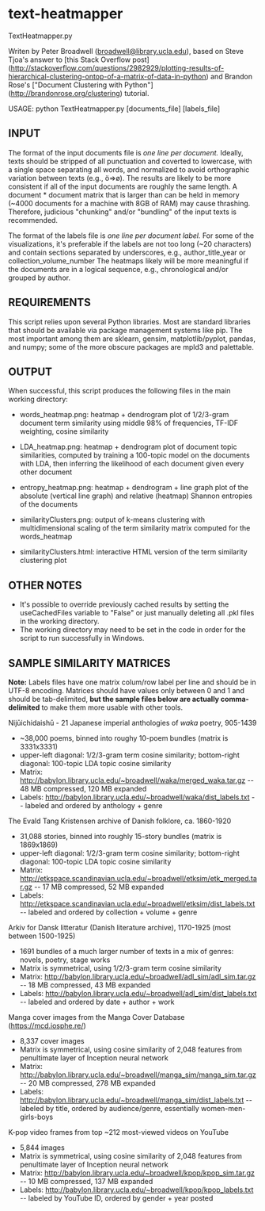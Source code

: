 # text-heatmapper

TextHeatmapper.py

Writen by Peter Broadwell (broadwell@library.ucla.edu), based on Steve Tjoa's answer to [this Stack Overflow post] (http://stackoverflow.com/questions/2982929/plotting-results-of-hierarchical-clustering-ontop-of-a-matrix-of-data-in-python)
and Brandon Rose's ["Document Clustering with Python"] (http://brandonrose.org/clustering) tutorial.

  USAGE: python TextHeatmapper.py [documents_file] [labels_file]

## INPUT

The format of the input documents file is *one line per document.* Ideally,
texts should be stripped of all punctuation and coverted to lowercase,
with a single space separating all words, and normalized to avoid orthographic
variation between texts (e.g., ö=>ø). The results are likely to be more
consistent if all of the input documents are roughly the same length. A
document * document matrix that is larger than can be held in memory (~4000
documents for a machine with 8GB of RAM) may cause thrashing. Therefore, 
judicious "chunking" and/or "bundling" of the input texts is recommended.

The format of the labels file is *one line per document label.* For some
of the visualizations, it's preferable if the labels are not too long
(~20 characters) and contain sections separated by underscores, e.g.,
  author_title_year
  or
  collection_volume_number
The heatmaps likely will be more meaningful if the documents are in a logical
sequence, e.g., chronological and/or grouped by author.

## REQUIREMENTS

This script relies upon several Python libraries. Most are standard libraries 
that should be available via package management systems like pip. The most 
important among them are sklearn, gensim, matplotlib/pyplot, pandas, and 
numpy; some of the more obscure packages are mpld3 and palettable.

## OUTPUT
When successful, this script produces the following files in the
main working directory:

* words_heatmap.png: heatmap + dendrogram plot of 1/2/3-gram document term similarity using middle 98% of frequencies, TF-IDF weighting, cosine similarity

* LDA_heatmap.png: heatmap + dendrogram plot of document topic similarities, computed by training a 100-topic model on the documents with LDA, then inferring the likelihood of each document given every other document

* entropy_heatmap.png: heatmap + dendrogram + line graph plot of the absolute (vertical line graph) and relative (heatmap) Shannon entropies of the documents

* similarityClusters.png: output of k-means clustering with multidimensional scaling of the term similarity matrix computed for the words_heatmap

* similarityClusters.html: interactive HTML version of the term similarity clustering plot

## OTHER NOTES

* It's possible to override previously cached results by setting the 
useCachedFiles variable to "False" or just manually deleting all .pkl files
in the working directory.
* The working directory may need to be set in the code in order for the script 
to run successfully in Windows.

## SAMPLE SIMILARITY MATRICES

**Note:** Labels files have one matrix colum/row label per line and should be in UTF-8 encoding. Matrices should have values only between 0 and 1 and should be tab-delimited, **but the sample files below are actually comma-delimited** to make them more usable with other tools.

Nijūichidaishū - 21 Japanese imperial anthologies of *waka* poetry, 905-1439
* ~38,000 poems, binned into roughy 10-poem bundles (matrix is 3331x3331)
* upper-left diagonal: 1/2/3-gram term cosine similarity; bottom-right diagonal: 100-topic LDA topic cosine similarity
* Matrix: http://babylon.library.ucla.edu/~broadwell/waka/merged_waka.tar.gz -- 48 MB compressed, 120 MB expanded
* Labels: http://babylon.library.ucla.edu/~broadwell/waka/dist_labels.txt -- labeled and ordered by anthology + genre

The Evald Tang Kristensen archive of Danish folklore, ca. 1860-1920
* 31,088 stories, binned into roughly 15-story bundles (matrix is 1869x1869)
* upper-left diagonal: 1/2/3-gram term cosine similarity; bottom-right diagonal: 100-topic LDA topic cosine similarity
* Matrix: http://etkspace.scandinavian.ucla.edu/~broadwell/etksim/etk_merged.tar.gz -- 17 MB compressed, 52 MB expanded
* Labels: http://etkspace.scandinavian.ucla.edu/~broadwell/etksim/dist_labels.txt -- labeled and ordered by collection + volume + genre

Arkiv for Dansk litteratur (Danish literature archive), 1170-1925 (most between 1500-1925)
* 1691 bundles of a much larger number of texts in a mix of genres: novels, poetry, stage works
* Matrix is symmetrical, using 1/2/3-gram term cosine similarity
* Matrix: http://babylon.library.ucla.edu/~broadwell/adl_sim/adl_sim.tar.gz -- 18 MB compressed, 43 MB expanded
* Labels: http://babylon.library.ucla.edu/~broadwell/adl_sim/dist_labels.txt -- labeled and ordered by date + author + work

Manga cover images from the Manga Cover Database (https://mcd.iosphe.re/)
* 8,337 cover images
* Matrix is symmetrical, using cosine similarity of 2,048 features from penultimate layer of Inception neural network
* Matrix: http://babylon.library.ucla.edu/~broadwell/manga_sim/manga_sim.tar.gz  -- 20 MB compressed, 278 MB expanded
* Labels: http://babylon.library.ucla.edu/~broadwell/manga_sim/dist_labels.txt -- labeled by title, ordered by audience/genre, essentially women-men-girls-boys

K-pop video frames from top ~212 most-viewed videos on YouTube
* 5,844 images
* Matrix is symmetrical, using cosine similarity of 2,048 features from penultimate layer of Inception neural network
* Matrix: http://babylon.library.ucla.edu/~broadwell/kpop/kpop_sim.tar.gz -- 10 MB compressed, 137 MB expanded
* Labels: http://babylon.library.ucla.edu/~broadwell/kpop/kpop_labels.txt -- labeled by YouTube ID, ordered by gender + year posted
